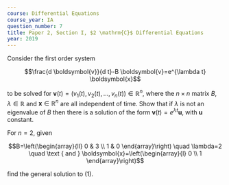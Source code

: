 ```yaml
---
course: Differential Equations
course_year: IA
question_number: 7
title: Paper 2, Section I, $2 \mathrm{C}$ Differential Equations
year: 2019
---
```




Consider the first order system

$$\frac{d \boldsymbol{v}}{d t}-B \boldsymbol{v}=e^{\lambda t} \boldsymbol{x}$$

to be solved for $\boldsymbol{v}(t)=\left(v_{1}(t), v_{2}(t), \ldots, v_{n}(t)\right) \in \mathbb{R}^{n}$, where the $n \times n$ matrix $B, \lambda \in \mathbb{R}$ and $\boldsymbol{x} \in \mathbb{R}^{n}$ are all independent of time. Show that if $\lambda$ is not an eigenvalue of $B$ then there is a solution of the form $\boldsymbol{v}(t)=e^{\lambda t} \boldsymbol{u}$, with $\boldsymbol{u}$ constant.

For $n=2$, given

$$B=\left(\begin{array}{ll}
0 & 3 \\
1 & 0
\end{array}\right) \quad \lambda=2 \quad \text { and } \boldsymbol{x}=\left(\begin{array}{l}
0 \\
1
\end{array}\right)$$

find the general solution to (1).